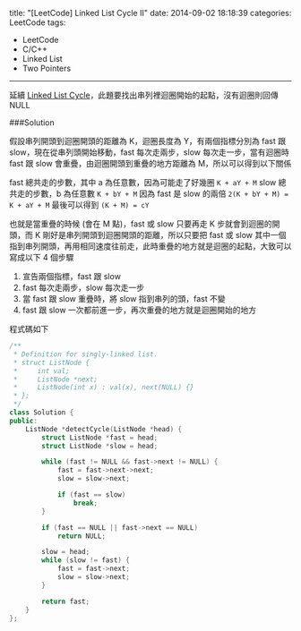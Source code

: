 title: "[LeetCode] Linked List Cycle II"
date: 2014-09-02 18:18:39
categories: LeetCode
tags:
- LeetCode
- C/C++
- Linked List
- Two Pointers
---
延續 [Linked List Cycle](/2014/09/01/-LeetCode-Linked-List-Cycle/)，此題要找出串列裡迴圈開始的起點，沒有迴圈則回傳 NULL

<!-- more -->

###Solution

假設串列開頭到迴圈開頭的距離為 K，迴圈長度為 Y，有兩個指標分別為 fast 跟 slow，現在從串列頭開始移動，fast 每次走兩步，slow 每次走一步，當有迴圈時 fast 跟 slow 會重疊，由迴圈開頭到重疊的地方距離為 M，所以可以得到以下關係

fast 總共走的步數，其中 a 為任意數，因為可能走了好幾圈
`K + aY + M`
slow 總共走的步數，b 為任意數
`K + bY + M`
因為 fast 是 slow 的兩倍
`2(K + bY + M) = K + aY + M`
最後可以得到
`(K + M) = cY`

也就是當重疊的時候 (會在 M 點)，fast 或 slow 只要再走 K 步就會到迴圈的開頭，而 K 剛好是串列開頭到迴圈開頭的距離，所以只要把 fast 或 slow 其中一個指到串列開頭，再用相同速度往前走，此時重疊的地方就是迴圈的起點，大致可以寫成以下 4 個步驟
1. 宣告兩個指標，fast 跟 slow
2. fast 每次走兩步，slow 每次走一步
3. 當 fast 跟 slow 重疊時，將 slow 指到串列的頭，fast 不變
4. fast 跟 slow 一次都前進一步，再次重疊的地方就是迴圈開始的地方

程式碼如下

``` c++
/**
 * Definition for singly-linked list.
 * struct ListNode {
 *     int val;
 *     ListNode *next;
 *     ListNode(int x) : val(x), next(NULL) {}
 * };
 */
class Solution {
public:
    ListNode *detectCycle(ListNode *head) {
        struct ListNode *fast = head;
        struct ListNode *slow = head;

        while (fast != NULL && fast->next != NULL) {
            fast = fast->next->next;
            slow = slow->next;

            if (fast == slow)
                break;
        }

        if (fast == NULL || fast->next == NULL)
            return NULL;

        slow = head;
        while (slow != fast) {
            fast = fast->next;
            slow = slow->next;
        }

        return fast;
    }
};
```
